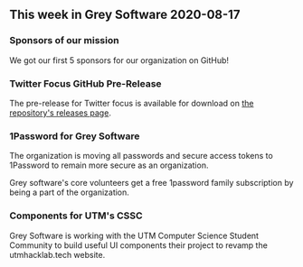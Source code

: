 ## This week in Grey Software 2020-08-17

### Sponsors of our mission

We got our first 5 sponsors for our organization on GitHub! 

### Twitter Focus GitHub Pre-Release

The pre-release for Twitter focus is available for download on [the repository's releases page](). 

### 1Password for Grey Software

The organization is moving all passwords and secure access tokens to 1Password to remain more secure as an organization. 

Grey software's core volunteers get a free 1password family subscription by being a part of the organization. 

### Components for UTM's CSSC 

Grey Software is working with the UTM Computer Science Student Community to build useful UI components their project to revamp the utmhacklab.tech website.

